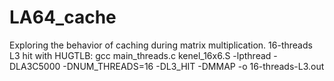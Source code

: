 # LA64_cache
Exploring the behavior of caching during matrix multiplication.
16-threads L3 hit with HUGTLB: gcc main_threads.c kenel_16x6.S -lpthread -DLA3C5000 -DNUM_THREADS=16 -DL3_HIT -DMMAP -o 16-threads-L3.out

